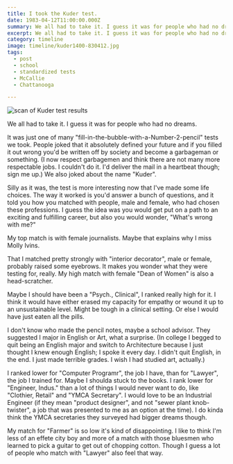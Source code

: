 ```yaml
---
title: I took the Kuder test.
date: 1983-04-12T11:00:00.000Z
summary: We all had to take it. I guess it was for people who had no dreams.
excerpt: We all had to take it. I guess it was for people who had no dreams.
category: timeline
image: timeline/kuder1400-830412.jpg
tags:
  - post 
  - school
  - standardized tests
  - McCallie
  - Chattanooga

---
```


![scan of Kuder test results](/static/img/timeline/kuder1400-830412.jpg "scan of Kuder test results")

We all had to take it. I guess it was for people who had no dreams. 

It was just one of many "fill-in-the-bubble-with-a-Number-2-pencil" tests we took. People joked that it absolutely defined your future and if you filled it out wrong you'd be written off by society and become a garbageman or something. (I now respect garbagemen and think there are not many more respectable jobs. I couldn't do it. I'd deliver the mail in a heartbeat though; sign me up.) We also joked about the name "Kuder".

Silly as it was, the test is more interesting now that I've made some life choices. The way it worked is you'd answer a bunch of questions, and it told you how you matched with people, male and female, who had chosen these professions. I guess the idea was you would get put on a path to an exciting and fulfilling career, but also you would wonder, "What's wrong with me?"

My top match is with female journalists. Maybe that explains why I miss Molly Ivins.

That I matched pretty strongly with "interior decorator", male or female, probably raised some eyebrows. It makes you wonder what they were testing for, really. My high match with female "Dean of Women" is also a head-scratcher.

Maybe I should have been a "Psych., Clinical", I ranked really high for it. I think it would have either erased my capacity for empathy or wound it up to an unsustainable level. Might be tough in a clinical setting. Or else I would have just eaten all the pills.

I don't know who made the pencil notes, maybe a school advisor. They suggested I major in English or Art, what a surprise. (In college I begged to quit being an English major and switch to Architecture because I just thought I knew enough English; I spoke it every day. I didn't quit English, in the end. I just made terrible grades. I wish I had studied art, actually.)

I ranked lower for "Computer Programr", the job I have, than for "Lawyer", the job I trained for. Maybe I shoulda stuck to the books. I rank lower for "Engineer, Indus." than a lot of things I would never want to do, like "Clothier, Retail" and "YMCA Secretary". I would love to be an Industrial Engineer (if they mean "product designer", and not "sewer plant knob-twister", a job that was presented to me as an option at the time). I do kinda think the YMCA secretaries they surveyed had bigger dreams though.

My match for "Farmer" is so low it's kind of disappointing. I like to think I'm less of an effete city boy and more of a match with those bluesmen who learned to pick a guitar to get out of chopping cotton. Though I guess a lot of people who match with "Lawyer" also feel that way.

